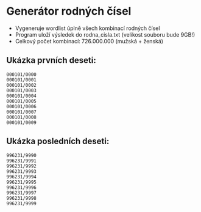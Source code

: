 # Generátor rodných čísel

- Vygeneruje wordlist úplně všech kombinací rodných čísel
- Program uloží výsledek do rodna_cisla.txt (velikost souboru bude 9GB!)
- Celkový počet kombinací: 726.000.000 (mužská + ženská)

## Ukázka prvních deseti:
```
000101/0000
000101/0001
000101/0002
000101/0003
000101/0004
000101/0005
000101/0006
000101/0007
000101/0008
000101/0009
```

## Ukázka posledních deseti:
```
996231/9990
996231/9991
996231/9992
996231/9993
996231/9994
996231/9995
996231/9996
996231/9997
996231/9998
996231/9999
```
